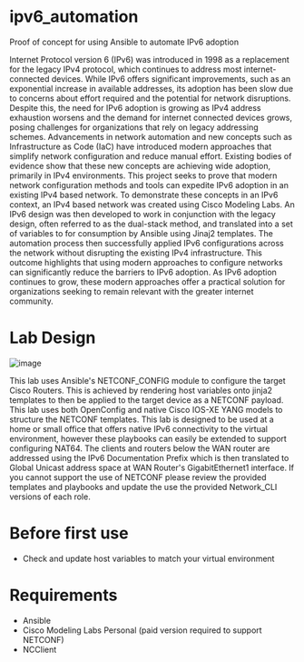# ipv6_automation
Proof of concept for using Ansible to automate IPv6 adoption

Internet Protocol version 6 (IPv6) was introduced in 1998 as a replacement for the legacy IPv4 protocol, which continues to address most internet-connected devices. While IPv6 offers significant improvements, such as an exponential increase in available addresses, its adoption has been slow due to concerns about effort required and the potential for network disruptions. Despite this, the need for IPv6 adoption is growing as IPv4 address exhaustion worsens and the demand for internet connected devices grows, posing challenges for organizations that rely on legacy addressing schemes. Advancements in network automation and new concepts such as Infrastructure as Code (IaC) have introduced modern approaches that simplify network configuration and reduce manual effort. Existing bodies of evidence show that these new concepts are achieving wide adoption, primarily in IPv4 environments. This project seeks to prove that modern network configuration methods and tools can expedite IPv6 adoption in an existing IPv4 based network. To demonstrate these concepts in an IPv6 context, an IPv4 based network was created using Cisco Modeling Labs. An IPv6 design was then developed to work in conjunction with the legacy design, often referred to as the dual-stack method, and translated into a set of variables to for consumption by Ansible using Jinaj2 templates. The automation process then successfully applied IPv6 configurations across the network without disrupting the existing IPv4 infrastructure. This outcome highlights that using modern approaches to configure networks can significantly reduce the barriers to IPv6 adoption. As IPv6 adoption continues to grow, these modern approaches offer a practical solution for organizations seeking to remain relevant with the greater internet community.

# Lab Design
![image](https://github.com/user-attachments/assets/2268b222-a23f-4623-bb92-d14eefcba5d5)

This lab uses Ansible's NETCONF_CONFIG module to configure the target Cisco Routers. This is achieved by rendering host variables onto jinja2 templates to then be applied to the target device as a NETCONF payload. This lab uses both OpenConfig and native Cisco IOS-XE YANG models to structure the NETCONF templates. This lab is designed to be used at a home or small office that offers native IPv6 connectivity to the virtual environment, however these playbooks can easily be extended to support configuring NAT64. The clients and routers below the WAN router are addressed using the IPv6 Documentation Prefix which is then translated to Global Unicast address space at WAN Router's GigabitEthernet1 interface. If you cannot support the use of NETCONF please review the provided templates and playbooks and update the use the provided Network_CLI versions of each role.

# Before first use
- Check and update host variables to match your virtual environment

# Requirements
- Ansible
- Cisco Modeling Labs Personal (paid version required to support NETCONF)
- NCClient
